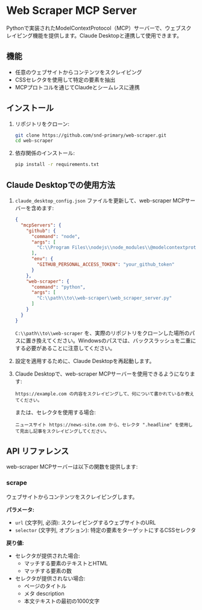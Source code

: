 # Web Scraper MCP Server

Pythonで実装されたModelContextProtocol（MCP）サーバーで、ウェブスクレイピング機能を提供します。Claude Desktopと連携して使用できます。

## 機能

- 任意のウェブサイトからコンテンツをスクレイピング
- CSSセレクタを使用して特定の要素を抽出
- MCPプロトコルを通じてClaudeとシームレスに連携

## インストール

1. リポジトリをクローン:
   ```bash
   git clone https://github.com/snd-primary/web-scraper.git
   cd web-scraper
   ```

2. 依存関係のインストール:
   ```bash
   pip install -r requirements.txt
   ```

## Claude Desktopでの使用方法

1. `claude_desktop_config.json` ファイルを更新して、web-scraper MCPサーバーを含めます:

   ```json
   {
     "mcpServers": {
       "github": {
         "command": "node",
         "args": [
           "C:\\Program Files\\nodejs\\node_modules\\@modelcontextprotocol\\server-github\\dist\\index.js"
         ],
         "env": {
           "GITHUB_PERSONAL_ACCESS_TOKEN": "your_github_token"
         }
       },
       "web-scraper": {
         "command": "python",
         "args": [
           "C:\\path\\to\\web-scraper\\web_scraper_server.py"
         ]
       }
     }
   }
   ```

   `C:\\path\\to\\web-scraper` を、実際のリポジトリをクローンした場所のパスに置き換えてください。Windowsのパスでは、バックスラッシュを二重にする必要があることに注意してください。

2. 設定を適用するために、Claude Desktopを再起動します。

3. Claude Desktopで、web-scraper MCPサーバーを使用できるようになります:
   ```
   https://example.com の内容をスクレイピングして、何について書かれているか教えてください。
   ```

   または、セレクタを使用する場合:
   ```
   ニュースサイト https://news-site.com から、セレクタ ".headline" を使用して見出し記事をスクレイピングしてください。
   ```

## API リファレンス

web-scraper MCPサーバーは以下の関数を提供します:

### scrape

ウェブサイトからコンテンツをスクレイピングします。

**パラメータ:**
- `url` (文字列, 必須): スクレイピングするウェブサイトのURL
- `selector` (文字列, オプション): 特定の要素をターゲットにするCSSセレクタ

**戻り値:**
- セレクタが提供された場合:
  - マッチする要素のテキストとHTML
  - マッチする要素の数
- セレクタが提供されない場合:
  - ページのタイトル
  - メタ description
  - 本文テキストの最初の1000文字
